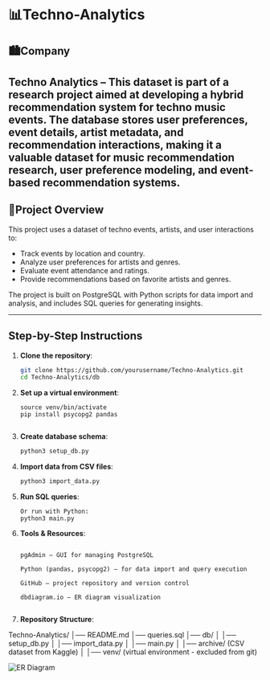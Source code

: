 # 📊Techno-Analytics

## 🏙️Company
**Techno Analytics** – This dataset is part of a research project aimed at developing a hybrid recommendation system for techno music events. The database stores user preferences, event details, artist metadata, and recommendation interactions, making it a valuable dataset for music recommendation research, user preference modeling, and event-based recommendation systems.
---

## 📌Project Overview
This project uses a dataset of techno events, artists, and user interactions to:  
- Track events by location and country.  
- Analyze user preferences for artists and genres.  
- Evaluate event attendance and ratings.  
- Provide recommendations based on favorite artists and genres.  

The project is built on PostgreSQL with Python scripts for data import and analysis, and includes SQL queries for generating insights.

---

## Step-by-Step Instructions

1. **Clone the repository**:
   ```bash
   git clone https://github.com/yourusername/Techno-Analytics.git
   cd Techno-Analytics/db

2. **Set up a virtual environment**:

    ```python3 -m venv venv
    source venv/bin/activate
    pip install psycopg2 pandas


3. **Create database schema**:

    ```bash
    python3 setup_db.py

4. **Import data from CSV files**:

    ```bash
    python3 import_data.py


5. **Run SQL queries**:

    ```Open queries.sql in pgAdmin and execute queries directly.
    Or run with Python:
    python3 main.py

6. **Tools & Resources**:

    ```PostgreSQL – relational database system

    pgAdmin – GUI for managing PostgreSQL

    Python (pandas, psycopg2) – for data import and query execution

    GitHub – project repository and version control

    dbdiagram.io – ER diagram visualization


7. **Repository Structure**:

Techno-Analytics/
│── README.md
│── queries.sql
│── db/
│   │── setup_db.py
│   │── import_data.py
│   │── main.py
│   │── archive/ (CSV dataset from Kaggle)
│   │── venv/ (virtual environment - excluded from git)


![ER Diagram](screenshots/ER_diagram_v2.png) 